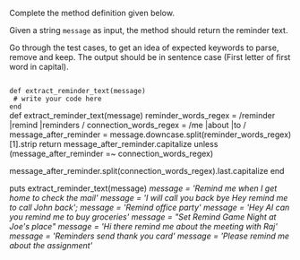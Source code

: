 Complete the method definition given below.

Given a string `message` as input, the method should return the reminder text.

Go through the test cases, to get an idea of expected keywords to parse, remove and keep. The output should be in sentence case (First letter of first word in capital).

<codeblock language="ruby" type="exercise" testMode="multipleInput">
<code>
def extract_reminder_text(message)
 # write your code here
end
</code>

<solution>
def extract_reminder_text(message)
  reminder_words_regex = /reminder |remind |reminders /
  connection_words_regex = /me |about |to /
  message_after_reminder = message.downcase.split(reminder_words_regex)[1].strip
  return message_after_reminder.capitalize unless (message_after_reminder =~ connection_words_regex)

  message_after_reminder.split(connection_words_regex).last.capitalize
end
</solution>

<testcases>
<caller>
puts extract_reminder_text(message)
</caller>
<testcase>
<i>
message = 'Remind me when I get home to check the mail'
</i>
</testcase>
<testcase>
<i>
message = 'I will call you back bye Hey remind me to call John back';
</i>
</testcase>
<testcase>
<i>
message = 'Remind office party'
</i>
</testcase>
<testcase>
<i>
message = 'Hey AI can you remind me to buy groceries'
</i>
</testcase>
<testcase>
<i>
message = "Set Remind Game Night at Joe's place"
</i>
</testcase>
<testcase>
<i>
message = 'Hi there remind me about the meeting with Raj'
</i>
</testcase>
<testcase>
<i>
message = 'Reminders send thank you card'
</i>
</testcase>
<testcase>
<i>
message = 'Please remind me about the assignment'
</i>
</testcase>
</testcases>
</codeblock>